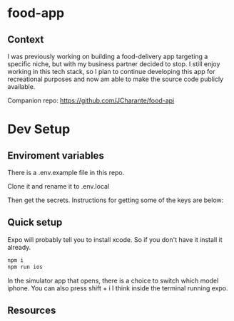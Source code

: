 # food-app

## Context

I was previously working on building a food-delivery app targeting a specific niche, but with my business partner decided to stop. I still enjoy working in this tech stack, so I plan to continue developing
this app for recreational purposes and now am able to make the source code publicly available.

Companion repo: https://github.com/JCharante/food-api

# Dev Setup

## Enviroment variables

There is a .env.example file in this repo.

Clone it and rename it to .env.local

Then get the secrets. Instructions for getting some of the keys are below:

## Quick setup


Expo will probably tell you to install xcode. So if you don't have it install it already.

```bash
npm i
npm run ios
```

In the simulator app that opens, there is a choice to switch which model iphone. You can also press shift + i I think
inside the terminal running expo.

## Resources


